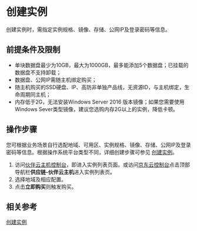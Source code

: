 # 创建实例

创建实例时，需指定实例规格、镜像、存储、公网IP及登录密码等信息。


## 前提条件及限制

* 单块数据盘最少为10GB，最大为1000GB，最多能添加5个数据盘；已挂载的数据盘不支持卸载；
* 数据盘、公网IP需随主机绑定购买；
* 随主机购买的SSD硬盘、IP、高防非单独产品线，无资源ID，与主机绑定，生命周期同主机；
* 内存低于2G，无法安装Windows Server 2016 版本镜像；如果您需要使用Windows Sever类型镜像，建议您选购内存2G以上的实例，降低卡顿。

## 操作步骤
您可根据业务场景自行选配地域、可用区、实例规格、镜像、存储、公网IP及登录密码等信息。根据操作系统平台类型不同，详细创建步骤可参见  [创建实例](http://docs.jdcloud.com/cn/virtual-machines-x/create-instance)。

1. 访问[伙伴云主机控制台](https://cnsx-console.jdcloud.com/compute/vm/list)，即进入实例列表页面。或访问[京东云控制台](https://console.jdcloud.com)点击顶部导航栏**供应链-伙伴云主机**进入实例列表页。
2. 选择地域及相应配置。
3. 点击**立即购买**则触发购买。



## 相关参考

[创建实例](https://docs.jdcloud.com/cn/virtual-machines-x/create-instance)
